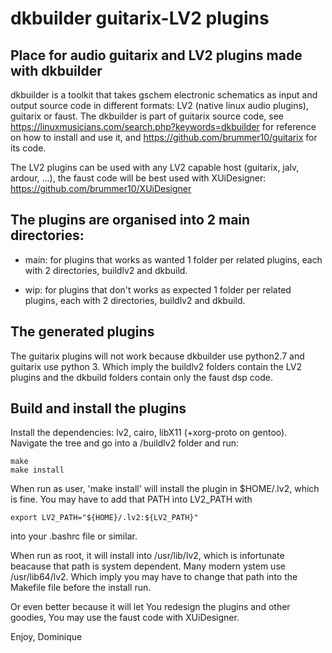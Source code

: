 # dkbuilder guitarix-LV2 plugins

## Place for audio guitarix and LV2 plugins made with dkbuilder

dkbuilder is a toolkit that takes gschem electronic schematics as input and output source code in different formats:
LV2 (native linux audio plugins), guitarix or faust. 
The dkbuilder is part of guitarix source code, see https://linuxmusicians.com/search.php?keywords=dkbuilder for reference on how to install and use it, and https://github.com/brummer10/guitarix for its code.

The LV2 plugins can be used with any LV2 capable host (guitarix, jalv, ardour, ...), the faust code will be best used with XUiDesigner:
https://github.com/brummer10/XUiDesigner

## The plugins are organised into 2 main directories:

- main: for plugins that works as wanted
  1 folder per related plugins, each with 2 directories, buildlv2 and dkbuild.

- wip: for plugins that don't works as expected
  1 folder per related plugins, each with 2 directories, buildlv2 and dkbuild.

## The generated plugins
The guitarix plugins will not work because dkbuilder use python2.7 and guitarix use python 3.
Which imply the buildlv2 folders contain the LV2 plugins and the dkbuild folders contain
only the faust dsp code.

## Build and install the plugins
Install the dependencies: lv2, cairo, libX11 (+xorg-proto on gentoo).
Navigate the tree and go into a <plugin>/buildlv2 folder and run:

	make
 	make install

When run as user, 'make install' will install the plugin in $HOME/.lv2, which is fine.
You may have to add that PATH into LV2_PATH with

	export LV2_PATH="${HOME}/.lv2:${LV2_PATH}"

into your .bashrc file or similar.

When run as root, it will install into /usr/lib/lv2, which is infortunate beacause that path is
system dependent. Many modern ystem use /usr/lib64/lv2. Which imply you may have to change
that path into the Makefile file before the install run.

Or even better because it will let You redesign the plugins and other goodies,
You may use the faust code with XUiDesigner.

Enjoy,
Dominique
